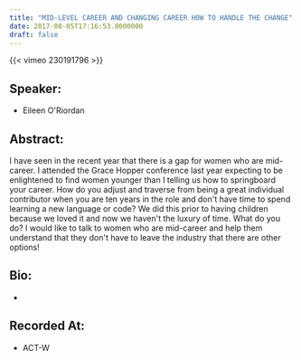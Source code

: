 ```yaml
---
title: "MID-LEVEL CAREER AND CHANGING CAREER HOW TO HANDLE THE CHANGE"
date: 2017-08-05T17:16:53.0000000
draft: false
---
```


{{< vimeo 230191796 >}}

## Speaker:

 - Eileen O'Riordan

## Abstract:

<p>I have seen in the recent year that there is a gap for women who are mid-career. I attended the Grace Hopper conference last year expecting to be enlightened to find women younger than I telling us how to springboard your career. How do you adjust and traverse from being a great individual contributor when you are ten years in the role and don't have time to spend learning a new language or code? We did this prior to having children because we loved it and now we haven't the luxury of time. What do you do? I would like to talk to women who are mid-career and help them understand that they don't have to leave the industry that there are other options!</p>

## Bio:

 - 

## Recorded At:

 - ACT-W

